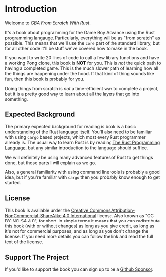 
# Introduction

Welcome to _GBA From Scratch With Rust_.

It's a book about programming for the Game Boy Advance using the Rust programming langauge.
Particularly, everything will be as "from scratch" as possible.
This means that we'll use the `core` part of the standard library,
but for all other code it'll be stuff we've covered how to make in the book.

If you want to write 20 lines of code to call a few library functions and have a working Pong clone, this book is **NOT** for you.
This is *not* the quick path to having a completed game.
This is the much slower path of learning how all the things are happening under the hood.
If that kind of thing sounds like fun, then this book is probably for you.

Doing things from scratch is *not* a time-efficient way to complete a project,
but it is a pretty good way to learn about all the layers that go into something.

## Expected Background

The primary expected background for reading is book is a basic understanding of the Rust language itself.
You'll also need to be familiar with using `cargo` based projects, which most every Rust programmer already is.
The usual way to learn Rust is by reading [The Rust Programming Language](https://doc.rust-lang.org/book/),
but any similar introduction to the language should suffice.

We will definitely be using many advanced features of Rust to get things done,
but those parts I will explain as we go.

Also, a general familiarity with using command line tools is probably a good idea,
but if you're familiar with `cargo` then you probably know enough to get started.

## License

This book is available under the [Creative Commons Attribution-NonCommercial-ShareAlike 4.0 International](https://creativecommons.org/licenses/by-nc-sa/4.0/) license.
Also known as "CC BY-NC-SA 4.0", for short.
In simple terms it means that you can redistribute this book (with or without changes) as long as you give credit,
as long as it's not for commercial purposes,
and as long as you don't change the license.
If you need more details you can follow the link and read the full text of the license.

## Support The Project

If you'd like to support the book you can sign up to be a [Github Sponsor](https://github.com/sponsors/Lokathor).
